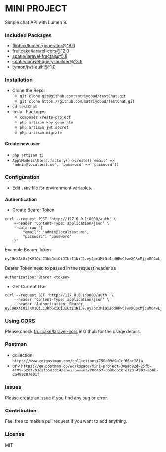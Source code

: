 # MINI PROJECT 

Simple chat API with Lumen 8.

### Included Packages

- [flipbox/lumen-generator@^8.0](https://github.com/flipboxstudio/lumen-generator)
- [fruitcake/laravel-cors@^2.0](https://github.com/fruitcake/laravel-cors)
- [spatie/laravel-fractal@^5.8](https://github.com/spatie/laravel-fractal)
- [spatie/laravel-query-builder@^3.6](https://github.com/spatie/laravel-query-builder)
- [tymon/jwt-auth@^1.0](https://github.com/tymondesigns/jwt-auth)

### Installation

- Clone the Repo:
    - `git clone git@github.com:satriyobud/testChat.git`
    - `git clone https://github.com/satriyobud/testChat.git`
- `cd testChat`
- Install Packages.
    - `composer create-project`
    - `php artisan key:generate`
    - `php artisan jwt:secret`
    - `php artisan migrate`


#### Create new user


- `php artisan ti`
- `App\Models\User::factory()->create(['email' => 'admin@localtest.me', 'password' => 'password'])`

### Configuration

- Edit `.env` file for environment variables.


#### Authentication

- Create Bearer Token

```
curl --request POST 'http://127.0.0.1:8000/auth' \
    --header 'Content-Type: application/json' \
    --data-raw '{
        "email": "admin@localtest.me",
        "password": "password"
    }'
```

Example Bearer Token -

```
eyJ0eXAiOiJKV1QiLCJhbGciOiJIUzI1NiJ9.eyJpc3MiOiJodHRwOlwvXC8xMjcuMC4wLjE6ODAwMFwvYXV0aCIsImlhdCI6MTYzNDI2MTQzNSwiZXhwIjoxNjM0MjY1MDM1LCJuYmYiOjE2MzQyNjE0MzUsImp0aSI6IlVzVm1PZk52dTBrOTZFYk4iLCJzdWIiOjEsInBydiI6IjIzYmQ1Yzg5NDlmNjAwYWRiMzllNzAxYzQwMDg3MmRiN2E1OTc2ZjcifQ.xjvzoFCkxlB_k2z0R0zkeatDDRU0hAbRFMETAEZBsss
```

Bearer Token need to passed in the request header as 

```
Authorization: Bearer <token>
```

- Get Current User

```
curl --request GET 'http://127.0.0.1:8000/auth' \
    --header 'Content-Type: application/json' \
    --header 'Authorization: Bearer eyJ0eXAiOiJKV1QiLCJhbGciOiJIUzI1NiJ9.eyJpc3MiOiJodHRwOlwvXC8xMjcuMC4wLjE6ODAwMFwvYXV0aCIsImlhdCI6MTYzNDI2MTQzNSwiZXhwIjoxNjM0MjY1MDM1LCJuYmYiOjE2MzQyNjE0MzUsImp0aSI6IlVzVm1PZk52dTBrOTZFYk4iLCJzdWIiOjEsInBydiI6IjIzYmQ1Yzg5NDlmNjAwYWRiMzllNzAxYzQwMDg3MmRiN2E1OTc2ZjcifQ.xjvzoFCkxlB_k2z0R0zkeatDDRU0hAbRFMETAEZBsss'
```

### Using CORS

Please check [fruitcake/laravel-cors](https://github.com/fruitcake/laravel-cors) in Github for the usage details.

### Postman
- collection `https://www.getpostman.com/collections/750e09d9a1cf66ac18fa`
- env `https://go.postman.co/workspace/mini-project~30aad92d-25fb-4f05-b20f-93d1f55d3014/environment/706467-d6d8d616-ef23-4993-a58b-da499207e01f`

### Issues

Please create an issue if you find any bug or error.

### Contribution

Feel free to make a pull request if you want to add anything.

### License

MIT

